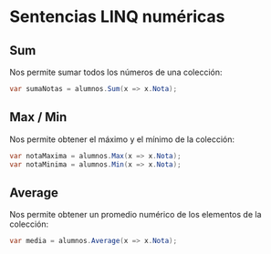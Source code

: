# Sentencias LINQ numéricas

## Sum

Nos permite sumar todos los números de una colección:

```csharp
var sumaNotas = alumnos.Sum(x => x.Nota);
```

## Max / Min

Nos permite obtener el máximo y el mínimo de la colección:

```csharp
var notaMaxima = alumnos.Max(x => x.Nota);
var notaMinima = alumnos.Min(x => x.Nota);
```

## Average

Nos permite obtener un promedio numérico de los elementos de la colección:

```csharp
var media = alumnos.Average(x => x.Nota);
```
